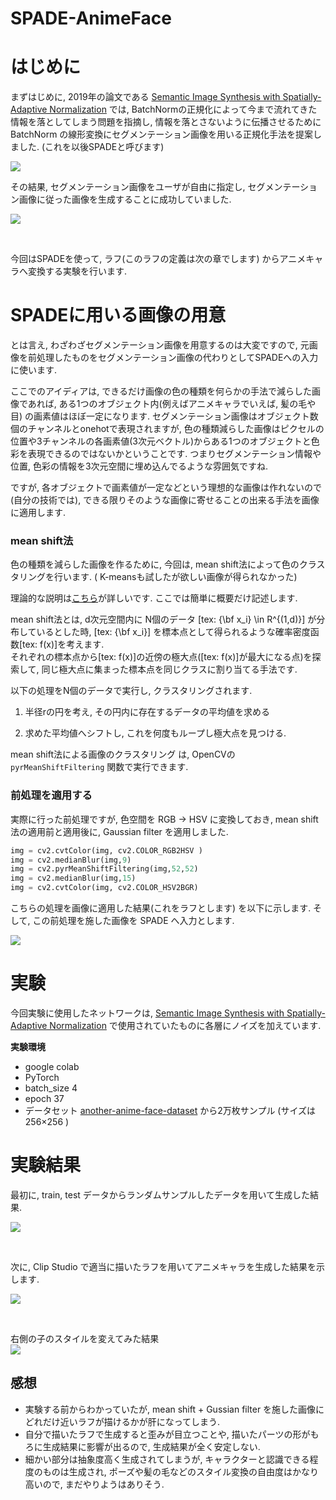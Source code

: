 # SPADE-AnimeFace

# はじめに

まずはじめに, 2019年の論文である [Semantic Image Synthesis with Spatially-Adaptive Normalization](https://arxiv.org/abs/1903.07291) では, BatchNormの正規化によって今まで流れてきた情報を落としてしまう問題を指摘し, 情報を落とさないように伝播させるために BatchNorm の線形変換にセグメンテーション画像を用いる正規化手法を提案しました. (これを以後SPADEと呼びます)

![](images/20210620170300.png)

 その結果, セグメンテーション画像をユーザが自由に指定し, セグメンテーション画像に従った画像を生成することに成功していました. 

![](images/20210620170548.png)



<br>


今回はSPADEを使って, ラフ(このラフの定義は次の章でします) からアニメキャラへ変換する実験を行います.


# SPADEに用いる画像の用意

とは言え, わざわざセグメンテーション画像を用意するのは大変ですので, 元画像を前処理したものをセグメンテーション画像の代わりとしてSPADEへの入力に使います.    

ここでのアイディアは, できるだけ画像の色の種類を何らかの手法で減らした画像であれば, ある1つのオブジェクト内(例えばアニメキャラでいえば, 髪の毛や目) の画素値はほぼ一定になります. セグメンテーション画像はオブジェクト数個のチャンネルとonehotで表現されますが, 色の種類減らした画像はピクセルの位置や3チャンネルの各画素値(3次元ベクトル)からある1つのオブジェクトと色彩を表現できるのではないかということです.  つまりセグメンテーション情報や位置, 色彩の情報を3次元空間に埋め込んでるような雰囲気ですね.     

ですが, 各オブジェクトで画素値が一定などという理想的な画像は作れないので(自分の技術では), できる限りそのような画像に寄せることの出来る手法を画像に適用します. 


### mean shift法
色の種類を減らした画像を作るために, 今回は, mean shift法によって色のクラスタリングを行います. ( K-meansも試したが欲しい画像が得られなかった)

理論的な説明は[こちら](http://takashiijiri.com/study/ImgProc/MeanShift.htm)が詳しいです. ここでは簡単に概要だけ記述します.
 
mean shift法とは, d次元空間内に N個のデータ [tex: {\bf x_i} \in R^{(1,d)}] が分布しているとした時,  [tex: {\bf x_i}] を標本点として得られるような確率密度函数[tex: f(x)]を考えます.   
それぞれの標本点から[tex: f(x)]の近傍の極大点([tex: f(x)]が最大になる点)を探索して, 同じ極大点に集まった標本点を同じクラスに割り当てる手法です.    

以下の処理をN個のデータで実行し, クラスタリングされます.  

1. 半径rの円を考え, その円内に存在するデータの平均値を求める  

2. 求めた平均値へシフトし, これを何度もループし極大点を見つける. 


mean shift法による画像のクラスタリング は, OpenCVの `pyrMeanShiftFiltering` 関数で実行できます. 

### 前処理を適用する

実際に行った前処理ですが, 色空間を RGB -> HSV に変換しておき, mean shift法の適用前と適用後に, Gaussian filter を適用しました. 

``` python 
img = cv2.cvtColor(img, cv2.COLOR_RGB2HSV )
img = cv2.medianBlur(img,9)
img = cv2.pyrMeanShiftFiltering(img,52,52)
img = cv2.medianBlur(img,15)
img = cv2.cvtColor(img, cv2.COLOR_HSV2BGR)
```
  
  


こちらの処理を画像に適用した結果(これをラフとします) を以下に示します.   そして, この前処理を施した画像を SPADE へ入力とします. 

![](images/20210620194130.png)



# 実験

今回実験に使用したネットワークは,   [Semantic Image Synthesis with Spatially-Adaptive Normalization](https://arxiv.org/abs/1903.07291) で使用されていたものに各層にノイズを加えています. 

__実験環境__   

- google colab  
- PyTorch  
- batch_size 4  
- epoch 37  
- データセット [another-anime-face-dataset](https://www.kaggle.com/scribbless/another-anime-face-dataset) から2万枚サンプル (サイズは 256×256 ) 

# 実験結果


最初に, train, test データからランダムサンプルしたデータを用いて生成した結果.  


![](images/20210620205045.png)

<br>


次に, Clip Studio で適当に描いたラフを用いてアニメキャラを生成した結果を示します.   


![](images/20210620211118.png)


<br>

右側の子のスタイルを変えてみた結果  
![](images/20210620211618.png)

## 感想

- 実験する前からわかっていたが, mean shift + Gussian filter を施した画像にどれだけ近いラフが描けるかが肝になってしまう.
- 自分で描いたラフで生成すると歪みが目立つことや, 描いたパーツの形がもろに生成結果に影響が出るので, 生成結果が全く安定しない.  
- 細かい部分は抽象度高く生成されてしまうが, キャラクターと認識できる程度のものは生成され, ポーズや髪の毛などのスタイル変換の自由度はかなり高いので, まだやりようはありそう.





